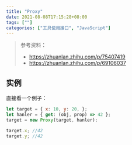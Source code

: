 ```yaml
---
title: "Proxy"
date: 2021-08-08T17:15:28+08:00
tags: [""]
categories: ["工具使用接口", "JavaScript"]
---
```


> 参考资料：
>
> - https://zhuanlan.zhihu.com/p/75407419
> - https://zhuanlan.zhihu.com/p/69106037


## 实例

直接看一个例子：

```javascript
let target = { x: 10, y: 20, };
let hanler = { get: (obj, prop) => 42 };
target = new Proxy(target, hanler);

target.x; //42
target.y; //42
```


